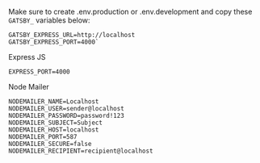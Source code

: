 Make sure to create .env.production or .env.development
and copy these `GATSBY_` variables below:

```
GATSBY_EXPRESS_URL=http://localhost
GATSBY_EXPRESS_PORT=4000`
```

Express JS
```
EXPRESS_PORT=4000
```

Node Mailer
```
NODEMAILER_NAME=Localhost
NODEMAILER_USER=sender@localhost
NODEMAILER_PASSWORD=password!123
NODEMAILER_SUBJECT=Subject
NODEMAILER_HOST=localhost
NODEMAILER_PORT=587
NODEMAILER_SECURE=false
NODEMAILER_RECIPIENT=recipient@localhost
```
